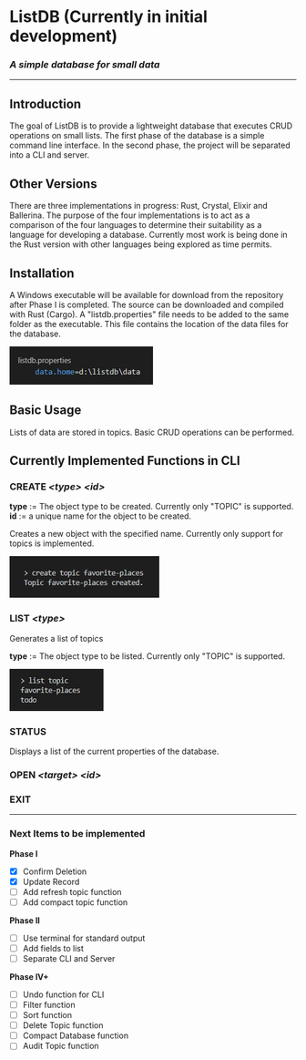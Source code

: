 # ListDB (Currently in initial development)

### _A simple database for **small** data_

---

## Introduction

The goal of ListDB is to provide a lightweight database that executes CRUD operations on small lists. The first phase of the database is a simple command line interface. In the second phase, the project will be separated into a CLI and server.

## Other Versions

There are three implementations in progress: Rust, Crystal, Elixir and Ballerina. The purpose of the four implementations is to act as a comparison of the four languages to determine their suitability as a language for developing a database. Currently most work is being done in the Rust version with other languages being explored as time permits.

## Installation

A Windows executable will be available for download from the repository after Phase I is completed. The source can be downloaded and compiled with Rust (Cargo).
A "listdb.properties" file needs to be added to the same folder as the executable. This file contains the location of the data files for the database.

![create example](img/properties-example.jpg)

## Basic Usage

Lists of data are stored in topics. Basic CRUD operations can be performed.

## Currently Implemented Functions in CLI

### CREATE _\<type\> \<id\>_

**type** := The object type to be created. Currently only "TOPIC" is supported.  
**id** := a unique name for the object to be created.

Creates a new object with the specified name. Currently only support for topics is implemented.

![create example](img/create-example.jpg)

### LIST _\<type\>_

Generates a list of topics

**type** := The object type to be listed. Currently only "TOPIC" is supported.

![create example](img/list-example.jpg)

### STATUS

Displays a list of the current properties of the database.

### OPEN _\<target\> \<id\>_

### EXIT

---

### Next Items to be implemented

**Phase I**

- [x] Confirm Deletion
- [x] Update Record
- [ ] Add refresh topic function
- [ ] Add compact topic function

**Phase II**

- [ ] Use terminal for standard output
- [ ] Add fields to list
- [ ] Separate CLI and Server

**Phase IV+**

- [ ] Undo function for CLI
- [ ] Filter function
- [ ] Sort function
- [ ] Delete Topic function
- [ ] Compact Database function
- [ ] Audit Topic function
